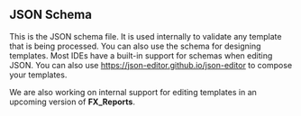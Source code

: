 ## JSON Schema

This is the JSON schema file. It is used internally to validate any template that is being processed. You can also use the schema for designing templates. Most IDEs have a built-in support for schemas when editing JSON. You can also use https://json-editor.github.io/json-editor to compose your templates. 

We are also working on internal support for editing templates in an upcoming version of **FX_Reports**.
